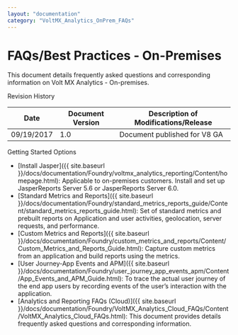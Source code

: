 ```yaml
---
layout: "documentation"
category: "VoltMX_Analytics_OnPrem_FAQs"
---
```

                     


FAQs/Best Practices - On-Premises
=================================

This document details frequently asked questions and corresponding information on Volt MX Analytics - On-premises.

Revision History

  
| **Date** | **Document Version** | **Description of Modifications/Release** |
| --- | --- | --- |
| 09/19/2017 | 1.0 | Document published for V8 GA |

Getting Started Options

*   [Install Jasper]({{ site.baseurl }}/docs/documentation/Foundry/voltmx_analytics_reporting/Content/homepage.html): Applicable to on-premises customers. Install and set up JasperReports Server 5.6 or JasperReports Server 6.0. 
*   [Standard Metrics and Reports]({{ site.baseurl }}/docs/documentation/Foundry/standard_metrics_reports_guide/Content/standard_metrics_reports_guide.html): Set of standard metrics and prebuilt reports on Application and user activities, geolocation, server requests, and performance.
*   [Custom Metrics and Reports]({{ site.baseurl }}/docs/documentation/Foundry/custom_metrics_and_reports/Content/Custom_Metrics_and_Reports_Guide.html): Capture custom metrics from an application and build reports using the metrics.
*   [User Journey-App Events and APM]({{ site.baseurl }}/docs/documentation/Foundry/user_journey_app_events_apm/Content/App_Events_and_APM_Guide.html): To trace the actual user journey of the end app users by recording events of the user’s interaction with the application.
*   [Analytics and Reporting FAQs (Cloud)]({{ site.baseurl }}/docs/documentation/Foundry/VoltMX_Analytics_Cloud_FAQs/Content/VoltMX_Analytics_Cloud_FAQs.html): This document provides details frequently asked questions and corresponding information.
